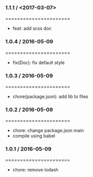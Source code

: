 ### 1.1.1 / <2017-03-07>
======================
- feat: add scss doc

### 1.0.4 / 2016-05-09
======================
- fix(Doc): fix default style

### 1.0.3 / 2016-05-09
======================
- chore(package.json): add lib to files

### 1.0.2 / 2016-05-09
======================
- chore: change package.json main
- compile using babel

### 1.0.1 / 2016-05-09
======================
- chore: remove lodash
